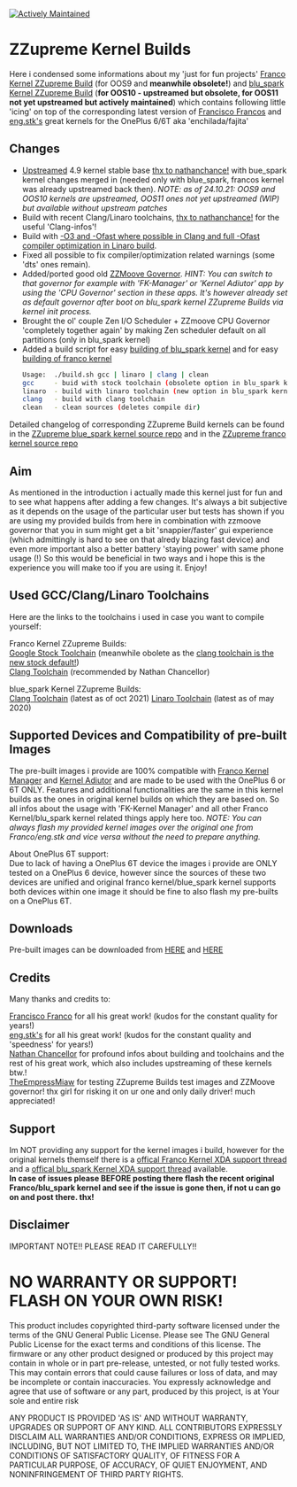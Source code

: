 [![Actively Maintained](https://img.shields.io/badge/Maintenance%20Level-Actively%20Maintained-green.svg)](https://gist.github.com/cheerfulstoic/d107229326a01ff0f333a1d3476e068d)
# ZZupreme Kernel Builds

Here i condensed some informations about my 'just for fun projects' [Franco Kernel ZZupreme Build](https://github.com/zanezam/enchilada)
(for OOS9 and **meanwhile obsolete!**) and [blu_spark Kernel ZZupreme Build](https://github.com/zanezam/op6) (**for OOS10 - upstreamed but obsolete, for OOS11 not yet upstreamed but actively maintained**) which contains following
little 'icing' on top of the corresponding latest version of [Francisco Francos](https://github.com/franciscofranco) and [eng.stk's](https://github.com/engstk)
great kernels for the OnePlus 6/6T aka 'enchilada/fajita'

## Changes

* [Upstreamed](https://github.com/android-linux-stable/notes) 4.9 kernel stable base [thx to nathanchance!](https://github.com/android-linux-stable/op6) with bue_spark kernel changes merged in (needed only with blue_spark, francos kernel was already upstreamed back then).
  *NOTE: as of 24.10.21: OOS9 and OOS10 kernels are upstreamed, OOS11 ones not yet upstreamed (WIP) but available without upstream patches*
* Build with recent Clang/Linaro toolchains, [thx to nathanchance!](https://github.com/nathanchance/android-kernel-clang) for the useful 'Clang-infos'!
* Build with [-O3 and -Ofast where possible in Clang and full -Ofast compiler optimization in Linaro build](https://gcc.gnu.org/onlinedocs/gcc/Optimize-Options.html).
* Fixed all possible to fix compiler/optimization related warnings (some 'dts' ones remain).
* Added/ported good old [ZZMoove Governor](https://github.com/zanezam/cpufreq-governor-zzmoove).
  *HINT: You can switch to that governor for example with 'FK-Manager' or 'Kernel Adiutor' app by using the 'CPU Governor' section in these apps. It's however already set as default governor after boot on blu_spark kernel ZZupreme Builds via kernel init process.*
* Brought the ol' couple Zen I/O Scheduler + ZZmoove CPU Governor 'completely together again' by making Zen scheduler default on all partitions (only in blu_spark kernel)
* Added a build script for easy [building of blu_spark kernel](https://github.com/zanezam/op6/blob/zzupreme-clang/build.sh) and for easy [building of franco kernel](https://github.com/zanezam/enchilada/blob/zzupreme/build.sh)
  ```bash
  Usage:  ./build.sh gcc | linaro | clang | clean
  gcc     - buid with stock toolchain (obsolete option in blu_spark kernel)
  linaro  - build with linaro toolchain (new option in blu_spark kernel)
  clang   - build with clang toolchain
  clean   - clean sources (deletes compile dir)
  ```
Detailed changelog of corresponding ZZupreme Build kernels can be found in the [ZZupreme blue_spark kernel source repo](https://github.com/zanezam/op6/commits) and in the [ZZupreme franco kernel source repo](https://github.com/zanezam/enchilada/commits)

## Aim

As mentioned in the introduction i actually made this kernel just for fun and to see what happens after adding a few changes.
It's always a bit subjective as it depends on the usage of the particular user but tests has shown if you are using my provided builds 
from here in combination with zzmoove governor that you in sum might get a bit 'snappier/faster' gui experience (which admittingly 
is hard to see on that alredy blazing fast device) and even more important also a better battery 'staying power' with same phone usage (!)
So this would be beneficial in two ways and i hope this is the experience you will make too if you are using it. Enjoy!

## Used GCC/Clang/Linaro Toolchains

Here are the links to the toolchains i used in case you want to compile yourself:

Franco Kernel ZZupreme Builds:  
[Google Stock Toolchain](https://android.googlesource.com/platform/prebuilts/gcc/linux-x86/aarch64/aarch64-linux-android-4.9/+archive/55a930690d28f7b4f4f84d23ac94b3cffc034106.tar.gz) (meanwhile obolete as the [clang toolchain is the new stock default!](https://android.googlesource.com/platform/prebuilts/gcc/linux-x86/aarch64/aarch64-linux-android-4.9/+/fc97ce6abfe822403eb219dcbd1067a53c49e4f1))  
[Clang Toolchain](https://android.googlesource.com/platform/prebuilts/clang/host/linux-x86/+archive/android-9.0.0_r1/clang-4691093.tar.gz) (recommended by Nathan Chancellor)

blue_spark Kernel ZZupreme Builds:  
[Clang Toolchain](https://android.googlesource.com/platform/prebuilts/clang/host/linux-x86/+/refs/heads/master/clang-r433403b/) (latest as of oct 2021)
[Linaro Toolchain](https://releases.linaro.org/components/toolchain/binaries/latest-7/aarch64-linux-gnu/gcc-linaro-7.5.0-2019.12-x86_64_aarch64-linux-gnu.tar.xz) (latest as of may 2020)

## Supported Devices and Compatibility of pre-built Images

The pre-built images i provide are 100% compatible with [Franco Kernel Manager](https://francokernel.app/) and [Kernel Adiutor](https://f-droid.org/en/packages/com.nhellfire.kerneladiutor/) and are made to be used with the OnePlus 6 or 6T ONLY.
Features and additional functionalities are the same in this kernel builds as the ones in original kernel builds on which they are based on. So all infos about the usage with 'FK-Kernel Manager' and all other Franco Kernel/blu_spark kernel related things apply here too.
*NOTE: You can always flash my provided kernel images over the original one from Franco/eng.stk and vice versa without the need to prepare anything.*

About OnePlus 6T support:  
Due to lack of having a OnePlus 6T device the images i provide are ONLY tested on a OnePlus 6 device, however since the sources of these two devices are unified and original
franco kernel/blue_spark kernel supports both devices within one image it should be fine to also flash my pre-builts on a OnePlus 6T.

## Downloads

Pre-built images can be downloaded from [HERE](http://www.mediafire.com/folder/791mkwlmfklow/ZZupreme-Builds) and [HERE](https://www.androidfilehost.com/?w=files&flid=298769)

## Credits

Many thanks and credits to:

[Francisco Franco](https://github.com/franciscofranco) for all his great work! (kudos for the constant quality for years!)  
[eng.stk's](https://github.com/engstk) for all his great work! (kudos for the constant quality and 'speedness' for years!)  
[Nathan Chancellor](https://github.com/nathanchance) for profound infos about building and toolchains and the rest of his great work, which also includes upstreaming of these kernels btw.!  
[TheEmpressMiaw](https://github.com/TheEmpressMiaw) for testing ZZupreme Builds test images and ZZMoove governor! thx girl for risking it on ur one and only daily driver! much appreciated!  

## Support

Im NOT providing any support for the kernel images i build, however for the original kernels themself there is a
[offical Franco Kernel XDA support thread](https://forum.xda-developers.com/oneplus-6/development/kernel-francokernel-r1-18th-june-t3806062) and a [offical blu_spark Kernel XDA support thread](https://forum.xda-developers.com/oneplus-6/oneplus-6--6t-cross-device-development/kernel-t3800965) available.  
**In case of issues please BEFORE posting there flash the recent original Franco/blu_spark kernel and see if the issue is gone then, if not u can go on and post there. thx!**

## Disclaimer

IMPORTANT NOTE!! PLEASE READ IT CAREFULLY!! 

# NO WARRANTY OR SUPPORT! FLASH ON YOUR OWN RISK! #

This product includes copyrighted third-party software licensed under the terms of the GNU General Public License. Please see The GNU General Public License for the exact terms and conditions of this license. The firmware or any other product designed or produced by this project may contain in whole or in part pre-release, untested, or not fully tested works. This may contain errors that could cause failures or loss of data, and may be incomplete or contain inaccuracies. You expressly acknowledge and agree that use of software or any part, produced by this project, is at Your sole and entire risk

ANY PRODUCT IS PROVIDED 'AS IS' AND WITHOUT WARRANTY, UPGRADES OR SUPPORT OF ANY KIND. ALL CONTRIBUTORS EXPRESSLY DISCLAIM ALL WARRANTIES AND/OR CONDITIONS, EXPRESS OR IMPLIED, INCLUDING, BUT NOT LIMITED TO, THE IMPLIED WARRANTIES AND/OR CONDITIONS OF SATISFACTORY QUALITY, OF FITNESS FOR A PARTICULAR PURPOSE, OF ACCURACY, OF QUIET ENJOYMENT, AND NONINFRINGEMENT OF THIRD PARTY RIGHTS.
